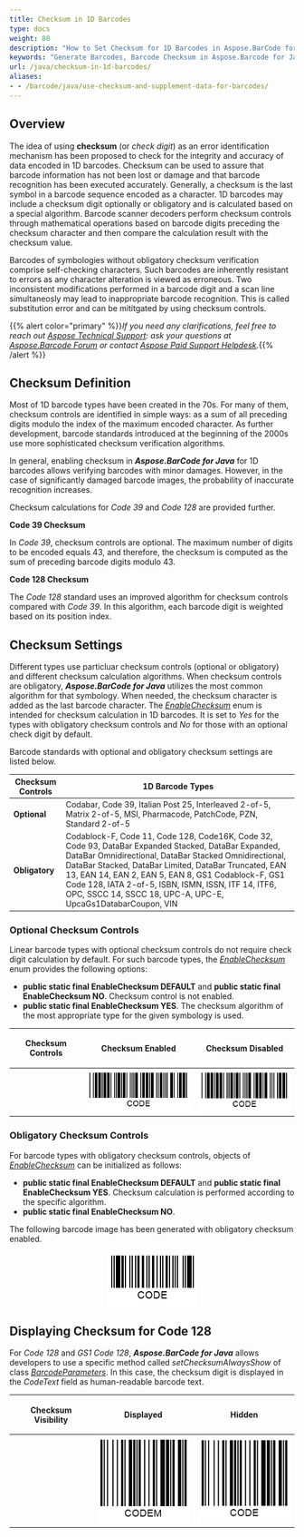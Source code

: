 ```yaml
---
title: Checksum in 1D Barcodes
type: docs
weight: 80
description: "How to Set Checksum for 1D Barcodes in Aspose.BarCode for Java"
keywords: "Generate Barcodes, Barcode Checksum in Aspose.Barcode for Java, Generate Barcodes in Aspose.BarCode, Convert Barcode Size in Aspose.BarCode, Customized Barcode Checksum, Set Barcode Check Digit, Checksum Settings in Aspose.BarCode for Java"
url: /java/checksum-in-1d-barcodes/
aliases:
- - /barcode/java/use-checksum-and-supplement-data-for-barcodes/
---
```


## **Overview**
The idea of using **checksum** (or *check digit*) as an error identification mechanism has been proposed to check for the integrity and accuracy of data encoded in 1D barcodes. Checksum can be used to assure that barcode information has not been lost or damage and that barcode recognition has been executed accurately. Generally, a checksum is the last symbol in a barcode sequence encoded as a character. 1D barcodes may include a checksum digit optionally or obligatory and is calculated based on a special algorithm. Barcode scanner decoders perform checksum controls through mathematical operations based on barcode digits preceding the checksum character and then compare the calculation result with the checksum value.  
  
Barcodes of symbologies without obligatory checksum verification comprise self-checking characters. Such barcodes are inherently resistant to errors as any character alteration is viewed as erroneous. Two inconsistent modifications performed in a barcode digit and a scan line simultaneosly may lead to inappropriate barcode recognition. This is called substitution error and can be mititgated by using checksum controls.

{{% alert color="primary" %}}*If you need any clarifications, feel free to reach out [Aspose Technical Support](/barcode/java/technical-support/): ask your questions at [Aspose.Barcode Forum](https://forum.aspose.com/c/barcode/13) or contact [Aspose Paid Support Helpdesk](https://helpdesk.aspose.com/).*{{% /alert %}}
 
## **Checksum Definition**
Most of 1D barcode types have been created in the 70s. For many of them, checksum controls are identified in simple ways: as a sum of all preceding digits modulo the index of the maximum encoded character. As further development, barcode standards introduced at the beginning of the 2000s use more sophisticated checksum verification algorithms.  
  
In general, enabling checksum in ***Aspose.BarCode for Java*** for 1D barcodes allows verifying barcodes with minor damages. However, in the case of significantly damaged barcode images, the probability of inaccurate recognition increases.  
  
Checksum calculations for *Code 39* and *Code 128* are provided further.  
  
**Code 39 Checksum**
  
In *Code 39*, checksum controls are optional. The maximum number of digits to be encoded equals 43, and therefore, the checksum is computed as the sum of preceding barcode digits modulo 43.
  
**Code 128 Checksum**  
  
The *Code 128* standard uses an improved algorithm for checksum controls compared with *Code 39*. In this algorithm, each barcode digit is weighted based on its position index. 
  
## **Checksum Settings**
Different types use particluar checksum controls (optional or obligatory) and different checksum calculation algorithms. When checksum controls are obligatory, ***Aspose.BarCode for Java*** utilizes the most common algorithm for that symbology. When needed, the checksum character is added as the last barcode character. The [*EnableChecksum*](https://reference.aspose.com/barcode/java/com.aspose.barcode.generation/EnableChecksum) enum is intended for checksum calculation in 1D barcodes. It is set to *Yes* for the types with obligatory checksum controls and *No* for those with an optional check digit by default.  
  
Barcode standards with optional and obligatory checksum settings are listed below.
  
|Checksum Controls|1D Barcode Types|
|---|---|
|**Optional**|Codabar, Code 39, Italian Post 25, Interleaved 2-of-5, Matrix 2-of-5, MSI, Pharmacode, PatchCode, PZN, Standard 2-of-5|
|**Obligatory**|Codablock-F, Code 11, Code 128, Code16K, Code 32, Code 93, DataBar Expanded Stacked, DataBar Expanded, DataBar Omnidirectional, DataBar Stacked Omnidirectional, DataBar Stacked, DataBar Limited, DataBar Truncated, EAN 13, EAN 14, EAN 2, EAN 5, EAN 8, GS1 Codablock-F, GS1 Code 128, IATA 2-of-5, ISBN, ISMN, ISSN, ITF 14, ITF6, OPC, SSCC 14, SSCC 18, UPC-A, UPC-E, UpcaGs1DatabarCoupon, VIN|

### **Optional Checksum Controls**
Linear barcode types with optional checksum controls do not require check digit calculation by default. For such barcode types, the [*EnableChecksum*](https://reference.aspose.com/barcode/java/com.aspose.barcode.generation/EnableChecksum) enum provides the following options:
- **public static final EnableChecksum DEFAULT** and **public static final EnableChecksum NO**. Checksum control is not enabled.
- **public static final EnableChecksum YES**. The checksum algorithm of the most appropriate type for the given symbology is used.
  
|<p align="center">**Checksum Controls**</p>|<p align="center">**Checksum Enabled**</p>|<p align="center">**Checksum Disabled**</p>|
| :-: | :-: | :-: |
| |<img src="onecscode39withchecksum.png">|<img src="onecscode39withoutchecksum.png">|
  
<!--The following code sample explains how to enable and disable checksum controls for *Code 39*.
  
{{< highlight csharp>}}
BarcodeGenerator gen = new BarcodeGenerator(EncodeTypes.Code39Extended, "CODE");
//default value with no checksum
gen.Parameters.Barcode.IsChecksumEnabled = EnableChecksum.No;
gen.Save($"{path}OneCSCode39WithoutChecksum.png", BarCodeImageFormat.Png);
//value with checksum
gen.Parameters.Barcode.IsChecksumEnabled = EnableChecksum.Yes;
gen.Save($"{path}OneCSCode39WithChecksum.png", BarCodeImageFormat.Png);
{{< /highlight >}}--> 
  
### **Obligatory Checksum Controls**
For barcode types with obligatory checksum controls, objects of [*EnableChecksum*](https://reference.aspose.com/barcode/java/com.aspose.barcode.generation/EnableChecksum) can be initialized as follows:
- **public static final EnableChecksum DEFAULT** and **public static final EnableChecksum YES**. Checksum calculation is performed according to the specific algorithm.
- **public static final EnableChecksum NO**. 

The following barcode image has been generated with obligatory checksum enabled.   

<p align="center"><img src="onecscode93withchecksum.png"></p>

<!--The code snippet given below illustrates checksum settings for *Code 39*. 

{{< highlight csharp>}}
BarcodeGenerator gen = new BarcodeGenerator(EncodeTypes.Code93Extended, "CODE");
//default value with checksum
gen.Parameters.Barcode.IsChecksumEnabled = EnableChecksum.Yes;
gen.Save($"{path}OneCSCode93WithChecksum.png", BarCodeImageFormat.Png);
//no checksum value throws exception
try
{
    gen.Parameters.Barcode.IsChecksumEnabled = EnableChecksum.No;
    gen.GenerateBarCodeImage();
}
catch (Exception e)
{
    Console.WriteLine(e.Message);
}
{{< /highlight >}}-->
  
## **Displaying Checksum for Code 128**
For *Code 128* and *GS1 Code 128*, ***Aspose.BarCode for Java*** allows developers to use a specific method called *setChecksumAlwaysShow* of class [*BarcodeParameters*](https://reference.aspose.com/barcode/java/com.aspose.barcode.generation/BarcodeParameters). In this case, the checksum digit is displayed in the *CodeText* field as human-readable barcode text. 
  
|<p align="center">**Checksum Visibility**</p>|<p align="center">**Displayed**</p>|<p align="center">**Hidden**</p>|
| :-: | :-: | :-: |
| |<img src="onecscode128showchecksum.png">|<img src="onecscode128notshowchecksum.png">|
  
<!--The code sample below explains how to manage checksum display settings.
  
{{< highlight csharp>}}
BarcodeGenerator gen = new BarcodeGenerator(EncodeTypes.Code128, "CODE");
//do not display checksum
gen.Parameters.Barcode.ChecksumAlwaysShow = false;
gen.Save($"{path}OneCSCode128NotShowChecksum.png", BarCodeImageFormat.Png);
//display checksum
gen.Parameters.Barcode.ChecksumAlwaysShow = true;
gen.Save($"{path}OneCSCode128ShowChecksum.png", BarCodeImageFormat.Png);
{{< /highlight >}}--> 